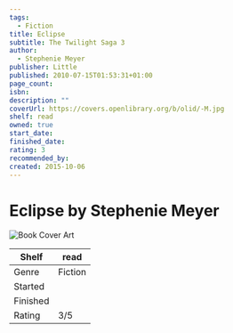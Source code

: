 ```yaml
---
tags:
  - Fiction
title: Eclipse
subtitle: The Twilight Saga 3
author:
  - Stephenie Meyer
publisher: Little
published: 2010-07-15T01:53:31+01:00
page_count: 
isbn: 
description: ""
coverUrl: https://covers.openlibrary.org/b/olid/-M.jpg
shelf: read
owned: true
start_date: 
finished_date: 
rating: 3
recommended_by: 
created: 2015-10-06
---
```


# Eclipse by Stephenie Meyer

![Book Cover Art](https://covers.openlibrary.org/b/olid/-M.jpg)

| Shelf | read |
| --- | --- |
| Genre | Fiction |
| Started |  |
| Finished |  |
| Rating | 3/5 |

